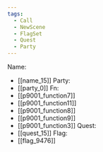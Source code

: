 ```yaml
---
tags:
  - Call
  - NewScene
  - FlagSet
  - Quest
  - Party
---
```

Name:
- [[name_15]]
Party:
- [[party_0]]
Fn:
- [[p9001_function7]]
- [[p9001_function11]]
- [[p9001_function8]]
- [[p9001_function9]]
- [[p9001_function3]]
Quest:
- [[quest_15]]
Flag:
- [[flag_9476]]
